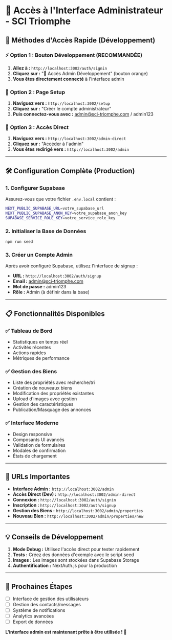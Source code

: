 # 🔐 Accès à l'Interface Administrateur - SCI Triomphe

## 🚀 **Méthodes d'Accès Rapide (Développement)**

### ⚡ **Option 1 : Bouton Développement (RECOMMANDÉE)**
1. **Allez à :** `http://localhost:3002/auth/signin`
2. **Cliquez sur :** "🚀 Accès Admin Développement" (bouton orange)
3. **Vous êtes directement connecté** à l'interface admin

### 🔧 **Option 2 : Page Setup**
1. **Naviguez vers :** `http://localhost:3002/setup`
2. **Cliquez sur :** "Créer le compte administrateur"
3. **Puis connectez-vous avec :** admin@sci-triomphe.com / admin123

### 🎯 **Option 3 : Accès Direct**
1. **Naviguez vers :** `http://localhost:3002/admin-direct`
2. **Cliquez sur :** "Accéder à l'admin"
3. **Vous êtes redirigé vers :** `http://localhost:3002/admin`

---

## 🛠️ **Configuration Complète (Production)**

### 1. **Configurer Supabase**
Assurez-vous que votre fichier `.env.local` contient :
```bash
NEXT_PUBLIC_SUPABASE_URL=votre_supabase_url
NEXT_PUBLIC_SUPABASE_ANON_KEY=votre_supabase_anon_key
SUPABASE_SERVICE_ROLE_KEY=votre_service_role_key
```

### 2. **Initialiser la Base de Données**
```bash
npm run seed
```

### 3. **Créer un Compte Admin**
Après avoir configuré Supabase, utilisez l'interface de signup :
- **URL :** `http://localhost:3002/auth/signup`
- **Email :** admin@sci-triomphe.com
- **Mot de passe :** admin123
- **Rôle :** Admin (à définir dans la base)

---

## 📋 **Fonctionnalités Disponibles**

### ✅ **Tableau de Bord**
- Statistiques en temps réel
- Activités récentes
- Actions rapides
- Métriques de performance

### ✅ **Gestion des Biens**
- Liste des propriétés avec recherche/tri
- Création de nouveaux biens
- Modification des propriétés existantes
- Upload d'images avec gestion
- Gestion des caractéristiques
- Publication/Masquage des annonces

### ✅ **Interface Moderne**
- Design responsive
- Composants UI avancés
- Validation de formulaires
- Modales de confirmation
- États de chargement

---

## 🔧 **URLs Importantes**

- **Interface Admin :** `http://localhost:3002/admin`
- **Accès Direct (Dev) :** `http://localhost:3002/admin-direct`
- **Connexion :** `http://localhost:3002/auth/signin`
- **Inscription :** `http://localhost:3002/auth/signup`
- **Gestion des Biens :** `http://localhost:3002/admin/properties`
- **Nouveau Bien :** `http://localhost:3002/admin/properties/new`

---

## 💡 **Conseils de Développement**

1. **Mode Debug :** Utilisez l'accès direct pour tester rapidement
2. **Tests :** Créez des données d'exemple avec le script seed
3. **Images :** Les images sont stockées dans Supabase Storage
4. **Authentification :** NextAuth.js pour la production

---

## 🎯 **Prochaines Étapes**

- [ ] Interface de gestion des utilisateurs
- [ ] Gestion des contacts/messages
- [ ] Système de notifications
- [ ] Analytics avancées
- [ ] Export de données

**L'interface admin est maintenant prête à être utilisée ! 🚀**